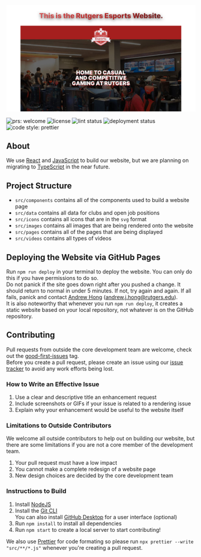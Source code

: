 <picture>
    <source
        srcset="images/preview-dark.png"
        media="(prefers-color-scheme: dark)"
    />
    <img
        src="images/preview-light.png"
        alt="This is the Rutgers Esports Website."
    >
</picture>

<img src="https://img.shields.io/badge/PRs-welcome-brightgreen.svg" alt="prs: welcome"> <img src="https://img.shields.io/github/license/rutgersesports/rutgersesports.github.io" alt="license"/> <img src="https://img.shields.io/github/actions/workflow/status/rutgersesports/rutgersesports.github.io/prettier.yml?label=lint status" alt="lint status"/> <img src="https://img.shields.io/github/deployments/rutgersesports/rutgersesports.club/github-pages?label=deployment%20status" alt="deployment status"> <img src="https://img.shields.io/badge/code_style-prettier-ff69b4.svg" alt="code style: prettier"/>

## About
We use [React](https://reactjs.org/) and [JavaScript](https://www.javascript.com/)
to build our website, but we are planning on migrating to
[TypeScript](https://www.typescriptlang.org/) in the near future.

## Project Structure
 - `src/components` contains all of the components used to build a website page
 - `src/data` contains all data for clubs and open job positions
 - `src/icons` contains all icons that are in the `svg` format
 - `src/images` contains all images that are being rendered onto the website
 - `src/pages` contains all of the pages that are being displayed
 - `src/videos` contains all types of videos

## Deploying the Website via GitHub Pages
Run `npm run deploy` in your terminal to deploy the website. You can only do this if
you have permissions to do so.\
Do not panick if the site goes down right after you pushed a change. It should return
to normal in under 5 minutes. If not, try again and again. If all fails, panick and contact
[Andrew Hong](https://github.com/novialriptide) (<andrew.j.hong@rutgers.edu>).\
It is also noteworthy that whenever you run `npm run deploy`, it creates a static
website based on your local repository, not whatever is on the GitHub repository.

## Contributing
Pull requests from outside the core development team are welcome, check out the
[good-first-issues](https://github.com/rutgersesports/rutgersesports.club/labels/good%20first%20issue)
tag.\
Before you create a pull request, please create an issue using our
[issue tracker](https://github.com/rutgersesports/rutgersesports.github.io/issues)
to avoid any work efforts being lost.

### How to Write an Effective Issue
1. Use a clear and descriptive title an enhancement request
2. Include screenshots or GIFs if your issue is related to a rendering issue
3. Explain why your enhancement would be useful to the website itself

### Limitations to Outside Contributors
We welcome all outside contributors to help out on building our website, but there are
some limitations if you are not a core member of the development team.
1. Your pull request must have a low impact
2. You cannot make a complete redesign of a website page
3. New design choices are decided by the core development team

### Instructions to Build
1. Install [NodeJS](https://nodejs.org)
2. Install the [Git CLI](https://git-scm.com/downloads)\
You can also install [GitHub Desktop](https://desktop.github.com/) for a user interface
(optional)
3. Run `npm install` to install all dependencies
4. Run `npm start` to create a local server to start contributing!

We also use [Prettier](https://prettier.io/) for code formating so
please run `npx prettier --write "src/**/*.js"` whenever you're creating
a pull request.
